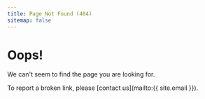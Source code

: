 ```yaml
---
title: Page Not Found (404)
sitemap: false
---
```


Oops!
======

We can't seem to find the page you are looking for.

To report a broken link, please [contact us](mailto:{{ site.email }}).
